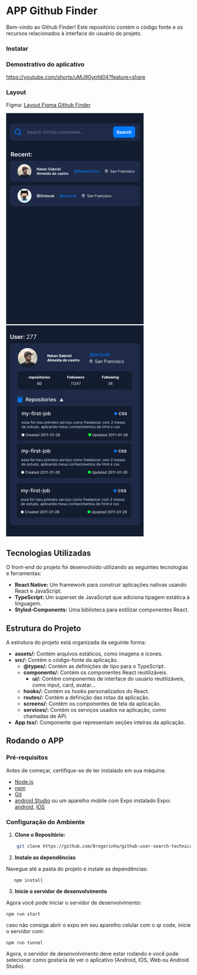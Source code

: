 # APP Github Finder

Bem-vindo ao Github Finder! Este repositório contém o código fonte e os recursos relacionados à interface do usuário do projeto.

### Instalar

[Android]:(https://expo.dev/artifacts/eas/3Vx4BeazgMPh7fSxw83ZpQ.apk)

### Demostrativo do aplicativo
https://youtube.com/shorts/uMJ90ypfd04?feature=share

### Layout 

Figma: [Layout Figma Github Finder](https://www.figma.com/file/4yeXuWGDjdqocKQzizDUcX/Search-Github-User?type=design&node-id=0%3A1&mode=design&t=jCxqnXiXgC49KoDv-1)


![Layout_Home](./assets/layout-home.png) ![Layout_Home](./assets/layout-user.png)


## Tecnologias Utilizadas

O front-end do projeto foi desenvolvido utilizando as seguintes tecnologias e ferramentas:

- **React Native:** Um framework para construir aplicações nativas usando React e JavaScript.
- **TypeScript:** Um superset de JavaScript que adiciona tipagem estática à linguagem.
- **Styled-Components:** Uma biblioteca para estilizar componentes React.

## Estrutura do Projeto

A estrutura do projeto está organizada da seguinte forma:

  - **assets/:** Contém arquivos estáticos, como imagens e ícones.
  - **src/:** Contém o código-fonte da aplicação.
    - **@types/:** Contém as definições de tipo para o TypeScript.
    - **components/:** Contém os componentes React reutilizáveis.
      - **ui/:** Contém componentes de interface do usuário reutilizáveis, como input, card, avatar...
    - **hooks/:** Contém os hooks personalizados do React.
    - **routes/:** Contém a definição das rotas da aplicação.
    - **screens/:** Contém os componentes de tela da aplicação.
    - **services/:** Contém os serviços usados na aplicação, como chamadas de API.
  - **App.tsx/:** Componente que representam seções inteiras da aplicação.

## Rodando o APP

### Pré-requisitos

Antes de começar, certifique-se de ter instalado em sua máquina:

- [Node.js](https://nodejs.org/)
- [npm](https://www.npmjs.com/) 
- [Git](https://git-scm.com/)
- [android Studio](https://developer.android.com/studio?hl=pt-br) ou um aparelho mobile com Expo instalado Expo: [android](https://play.google.com/store/search?q=expo&c=apps), [IOS](https://apps.apple.com/br/app/expo-go/id982107779)

### Configuração do Ambiente

1. **Clone o Repositório:**
```bash
    git clone https://github.com/0rogerinho/github-user-search-technical-challenge.git
```

2. **Instale as dependências**

Navegue até a pasta do projeto e instale as dependências:

 ```cd search-github-user
    npm install
  ```
3. **Inicie o servidor de desenvolvimento**

Agora você pode iniciar o servidor de desenvolvimento:

```
npm run start
```

caso não consiga abrir o expo em seu aparelho celular com o qr code, inicie o servidor com: 

```
npm run tunnel
```

Agora, o servidor de desenvolvimento deve estar rodando e você pode selecionar como gostaria de ver o aplicativo (Android, IOS, Web ou Android Studio).
